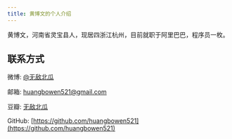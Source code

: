 ```yaml
---
title: 黄博文的个人介绍
---
```


黄博文，河南省灵宝县人，现居四浙江杭州，目前就职于阿里巴巴，程序员一枚。

## 联系方式

微博: [@无敌北瓜](http://www.weibo.com/2246154347/profile?topnav=1&wvr=5&user=1)

邮箱: huangbowen521@gmail.com

豆瓣: [无敌北瓜](http://www.douban.com/people/63578647/)

GitHub: [https://github.com/huangbowen521](https://github.com/huangbowen521)


